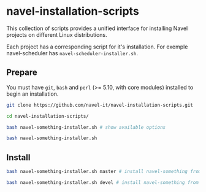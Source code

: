 navel-installation-scripts
==================

This collection of scripts provides a unified interface for installing Navel projects on different Linux distributions.

Each project has a corresponding script for it's installation. For exemple navel-scheduler has `navel-scheduler-installer.sh`.

Prepare
-------

You must have `git`, `bash` and `perl` (>= 5.10, with core modules) installed to begin an installation.

```bash
git clone https://github.com/navel-it/navel-installation-scripts.git

cd navel-installation-scripts/

bash navel-something-installer.sh # show available options

bash navel-something-installer.sh
```

Install
------

```bash
bash navel-something-installer.sh master # install navel-something from http://github.com/navel-it/navel-something.git@master

bash navel-something-installer.sh devel # install navel-something from http://github.com/navel-it/navel-something.git@devel
```